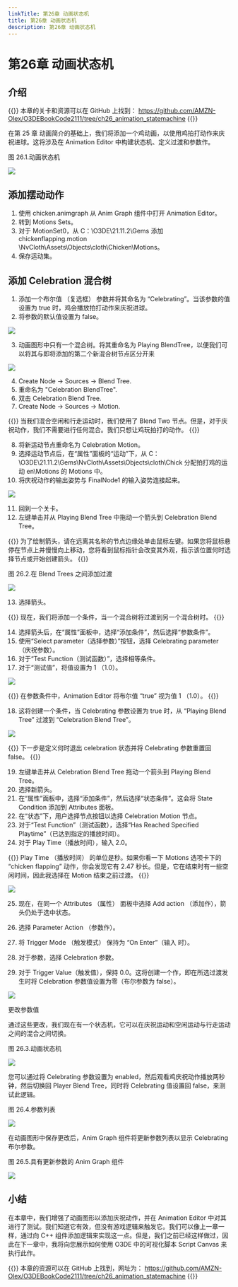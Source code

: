 ```yaml
---
linkTitle: 第26章 动画状态机
title: 第26章 动画状态机
description: 第26章 动画状态机
---
```

# 第26章 动画状态机
##  介绍

{{<note>}}
本章的关卡和资源可以在 GitHub 上找到：
https://github.com/AMZN-Olex/O3DEBookCode2111/tree/ch26_animation_statemachine
{{</note>}}

在第 25 章 动画简介的基础上，我们将添加一个鸡动画，以使用鸡拍打动作来庆祝进球。这将涉及在 Animation Editor 中构建状态机、定义过渡和参数作。

图 26.1.动画状态机

![](/images/learning-guide/tutorials/o3de-book/Part9/o3de_book_9_57.PNG)

##  添加摆动动作
1. 使用 chicken.animgraph 从 Anim Graph 组件中打开 Animation Editor。
2. 转到 Motions Sets。
3. 对于 MotionSet0，从 C：\O3DE\21.11.2\Gems 添加 chickenflapping.motion
\NvCloth\Assets\Objects\cloth\Chicken\Motions。
4. 保存运动集。

## 添加 Celebration 混合树
1. 添加一个布尔值 （复选框） 参数并将其命名为 “Celebrating”。当该参数的值设置为 true 时，鸡会播放拍打动作来庆祝进球。
2. 将参数的默认值设置为 false。

![](/images/learning-guide/tutorials/o3de-book/Part9/o3de_book_9_59.PNG)

3. 动画图形中只有一个混合树。将其重命名为 Playing BlendTree，以便我们可以将其与即将添加的第二个新混合树节点区分开来

![](/images/learning-guide/tutorials/o3de-book/Part9/o3de_book_9_58.PNG)

4. Create Node → Sources → Blend Tree. 
5. 重命名为 "Celebration BlendTree". 
6. 双击 Celebration Blend Tree. 
7. Create Node → Sources → Motion.

{{<note>}}
当我们混合空闲和行走运动时，我们使用了 Blend Two 节点。但是，对于庆祝动作，我们不需要进行任何混合。我们只想让鸡玩拍打的动作。
{{</note>}}

8. 将新运动节点重命名为 Celebration Motion。
9. 选择运动节点后，在“属性”面板的“运动”下，从 C：\O3DE\21.11.2\Gems\NvCloth\Assets\Objects\cloth\Chick 分配拍打鸡的运动
en\Motions 的 Motions 中。
10. 将庆祝动作的输出姿势与 FinalNode1 的输入姿势连接起来。

![](/images/learning-guide/tutorials/o3de-book/Part9/o3de_book_9_62.PNG)

11. 回到一个关卡。
12. 左键单击并从 Playing Blend Tree 中拖动一个箭头到 Celebration Blend Tree。

{{<tip>}}
为了绘制箭头，请在远离其名称的节点边缘处单击鼠标左键。如果您将鼠标悬停在节点上并慢慢向上移动，您将看到鼠标指针会改变其外观，指示该位置何时选择节点或开始创建箭头。
{{</tip>}}

图 26.2.在 Blend Trees 之间添加过渡

![](/images/learning-guide/tutorials/o3de-book/Part9/o3de_book_9_61.PNG)

13. 选择箭头。

{{<note>}}
现在，我们将添加一个条件，当一个混合树将过渡到另一个混合树时。
{{</note>}}

14. 选择箭头后，在“属性”面板中，选择“添加条件”，然后选择“参数条件”。
15. 使用“Select parameter（选择参数）”按钮，选择 Celebrating parameter（庆祝参数）。
16. 对于“Test Function（测试函数）”，选择相等条件。
17. 对于“测试值”，将值设置为 1 （1.0）。

![](/images/learning-guide/tutorials/o3de-book/Part9/o3de_book_9_60.PNG)

{{<note>}}
在参数条件中，Animation Editor 将布尔值 “true” 视为值 1 （1.0）。
{{</note>}}

18. 这将创建一个条件，当 Celebrating 参数设置为 true 时，从 “Playing Blend Tree” 过渡到 “Celebration Blend Tree”。

![](/images/learning-guide/tutorials/o3de-book/Part9/o3de_book_9_61.PNG)

{{<note>}}
下一步是定义何时退出 celebration 状态并将 Celebrating 参数重置回 false。
{{</note>}}

19. 左键单击并从 Celebration Blend Tree 拖动一个箭头到 Playing Blend Tree。
20. 选择新箭头。
21. 在“属性”面板中，选择“添加条件”，然后选择“状态条件”。这会将 State Condition 添加到 Attributes 面板。
22. 在“状态”下，用户选择节点按钮以选择 Celebration Motion 节点。
23. 对于“Test Function”（测试函数），选择“Has Reached Specified Playtime”（已达到指定的播放时间）。
24. 对于 Play Time（播放时间），输入 2.0。

{{<note>}}
    Play Time （播放时间） 的单位是秒。如果你看一下 Motions 选项卡下的 “chicken flapping” 动作，你会发现它有 2.47 秒长。但是，它在结束时有一些空闲时间，因此我选择在 Motion 结束之前过渡。
{{</note>}}

![](/images/learning-guide/tutorials/o3de-book/Part9/o3de_book_9_63.PNG)

25. 现在，在同一个 Attributes （属性） 面板中选择 Add action （添加作），箭头仍处于选中状态。

26. 选择 Parameter Action （参数作）。
27. 将 Trigger Mode （触发模式） 保持为 “On Enter”（输入 时）。
28. 对于参数，选择 Celebration 参数。
29. 对于 Trigger Value（触发值），保持 0.0。这将创建一个作，即在所选过渡发生时将 Celebration 参数值设置为零（布尔参数为 false）。

![](/images/learning-guide/tutorials/o3de-book/Part9/o3de_book_9_67.PNG)

更改参数值

通过这些更改，我们现在有一个状态机，它可以在庆祝运动和空闲运动与行走运动之间的混合之间切换。

图 26.3.动画状态机

![](/images/learning-guide/tutorials/o3de-book/Part9/o3de_book_9_66.PNG)

您可以通过将 Celebrating 参数设置为 enabled，然后观看鸡庆祝动作播放两秒钟，然后切换回 Player Blend Tree，同时将 Celebrating 值设置回 false，来测试此逻辑。

图 26.4.参数列表

![](/images/learning-guide/tutorials/o3de-book/Part9/o3de_book_9_65.PNG)

在动画图形中保存更改后，Anim Graph 组件将更新参数列表以显示 Celebrating 布尔参数。

图 26.5.具有更新参数的 Anim Graph 组件

![](/images/learning-guide/tutorials/o3de-book/Part9/o3de_book_9_68.PNG)

##  小结
在本章中，我们增强了动画图形以添加庆祝动作，并在 Animation Editor 中对其进行了测试。我们知道它有效，但没有游戏逻辑来触发它。我们可以像上一章一样，通过向 C++ 组件添加逻辑来实现这一点。但是，我们之前已经这样做过，因此在下一章中，我将向您展示如何使用 O3DE 中的可视化脚本 Script Canvas 来执行此作。

{{<note>}}
本章的资源可以在 GitHub 上找到，网址为：
https://github.com/AMZN-Olex/O3DEBookCode2111/tree/ch26_animation_statemachine
{{</note>}}
